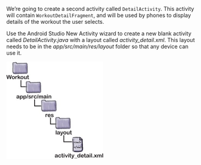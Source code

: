 We’re going to create a second activity called `DetailActivity`. This activity will contain `WorkoutDetailFragment`, and will be used by phones to display details of the workout the user selects.

Use the Android Studio New Activity wizard to create a new blank activity called *DetailActivity.java* with a layout called *activity_detail.xml*. This layout needs to be in the *app/src/main/res/layout* folder so that any device can use it.


![](.guides/img/66.png)